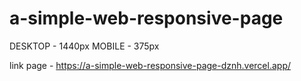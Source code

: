 # a-simple-web-responsive-page

DESKTOP - 1440px
MOBILE - 375px



link page - https://a-simple-web-responsive-page-dznh.vercel.app/
